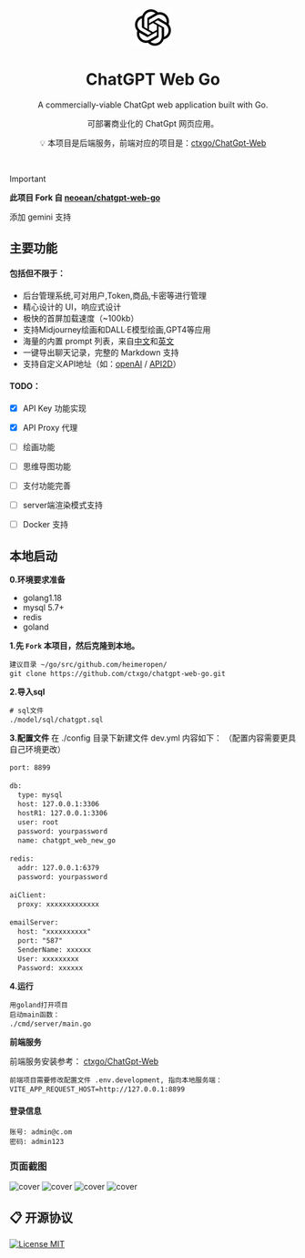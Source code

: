<div align="center">
<img src="./docs/openai.svg" style="width:64px;height:64px;margin:0 32px" alt="icon"/>

<h1 align="center">ChatGPT Web Go</h1>

A commercially-viable ChatGpt web application built with Go.

可部署商业化的 ChatGpt 网页应用。


💡 本项目是后端服务，前端对应的项目是：[ctxgo/ChatGpt-Web](https://github.com/ctxgo/ChatGpt-Web)

</div>
<br>

> [!IMPORTANT]
> **此项目 Fork 自 [neoean/chatgpt-web-go](https://github.com/neoean/chatgpt-web-go)**
>
> 添加 gemini 支持


## 主要功能
#### 包括但不限于：
- 后台管理系统,可对用户,Token,商品,卡密等进行管理
- 精心设计的 UI，响应式设计
- 极快的首屏加载速度（~100kb）
- 支持Midjourney绘画和DALL·E模型绘画,GPT4等应用
- 海量的内置 prompt 列表，来自[中文](https://github.com/PlexPt/awesome-chatgpt-prompts-zh)和[英文](https://github.com/f/awesome-chatgpt-prompts)
- 一键导出聊天记录，完整的 Markdown 支持
- 支持自定义API地址（如：[openAI](https://api.openai.com) / [API2D](https://api2d.com/r/192767)）


#### TODO：
- [x] API Key 功能实现
- [x] API Proxy 代理
- [ ] 绘画功能
- [ ] 思维导图功能
- [ ] 支付功能完善
- [ ] server端渲染模式支持
- [ ] Docker 支持 


## 本地启动
**0.环境要求准备**
- golang1.18
- mysql 5.7+
- redis
- goland

**1.先 `Fork` 本项目，然后克隆到本地。**
```
建议目录 ~/go/src/github.com/heimeropen/
git clone https://github.com/ctxgo/chatgpt-web-go.git
```

**2.导入sql**
```
# sql文件
./model/sql/chatgpt.sql
```

**3.配置文件**
在 ./config 目录下新建文件 dev.yml 内容如下：
（配置内容需要更具自己环境更改）
```
port: 8899

db:
  type: mysql
  host: 127.0.0.1:3306
  hostR1: 127.0.0.1:3306
  user: root
  password: yourpassword
  name: chatgpt_web_new_go

redis:
  addr: 127.0.0.1:6379
  password: yourpassword

aiClient:
  proxy: xxxxxxxxxxxxx

emailServer:
  host: "xxxxxxxxxx"
  port: "587"
  SenderName: xxxxxx
  User: xxxxxxxxx
  Password: xxxxxx
```

**4.运行**
```
用goland打开项目
启动main函数：
./cmd/server/main.go
```

**前端服务**

前端服务安装参考：
[ctxgo/ChatGpt-Web](https://github.com/ctxgo/ChatGpt-Web)
```
前端项目需要修改配置文件 .env.development, 指向本地服务端：
VITE_APP_REQUEST_HOST=http://127.0.0.1:8899
```

#### 登录信息
```
账号: admin@c.om
密码: admin123
```

### 页面截图

![cover](https://files.catbox.moe/tp963e.png)
![cover](https://files.catbox.moe/y5avbx.png)
![cover](https://files.catbox.moe/k16jsz.png)
![cover](https://files.catbox.moe/8o5oja.png)


## 📋 开源协议

[![License MIT](https://img.shields.io/badge/License-MIT-brightgreen.svg)](https://github.com/79E/ChatGpt-Web/blob/master/license)
